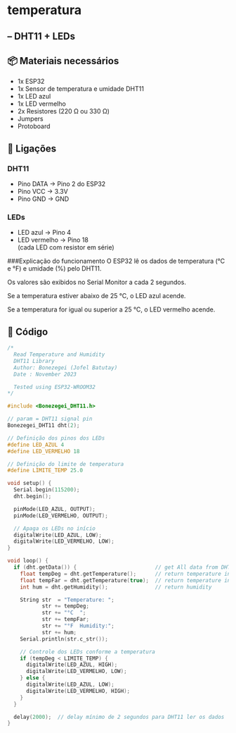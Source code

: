 # temperatura

## – DHT11 + LEDs

## 📦 Materiais necessários
- 1x ESP32
- 1x Sensor de temperatura e umidade DHT11
- 1x LED azul
- 1x LED vermelho
- 2x Resistores (220 Ω ou 330 Ω)
- Jumpers
- Protoboard

## 🔌 Ligações
### DHT11
- Pino DATA → Pino 2 do ESP32
- Pino VCC → 3.3V
- Pino GND → GND

### LEDs
- LED azul → Pino 4
- LED vermelho → Pino 18  
  (cada LED com resistor em série)

###Explicação do funcionamento
O ESP32 lê os dados de temperatura (°C e °F) e umidade (%) pelo DHT11.

Os valores são exibidos no Serial Monitor a cada 2 segundos.

Se a temperatura estiver abaixo de 25 °C, o LED azul acende.

Se a temperatura for igual ou superior a 25 °C, o LED vermelho acende.

## 📜 Código
```cpp
/*
  Read Temperature and Humidity
  DHT11 Library
  Author: Bonezegei (Jofel Batutay)
  Date : November 2023

  Tested using ESP32-WROOM32
*/

#include <Bonezegei_DHT11.h>

// param = DHT11 signal pin
Bonezegei_DHT11 dht(2);

// Definição dos pinos dos LEDs
#define LED_AZUL 4
#define LED_VERMELHO 18

// Definição do limite de temperatura
#define LIMITE_TEMP 25.0

void setup() {
  Serial.begin(115200);
  dht.begin();

  pinMode(LED_AZUL, OUTPUT);
  pinMode(LED_VERMELHO, OUTPUT);

  // Apaga os LEDs no início
  digitalWrite(LED_AZUL, LOW);
  digitalWrite(LED_VERMELHO, LOW);
}

void loop() {
  if (dht.getData()) {                         // get All data from DHT11
    float tempDeg = dht.getTemperature();      // return temperature in celsius
    float tempFar = dht.getTemperature(true);  // return temperature in fahrenheit
    int hum = dht.getHumidity();               // return humidity

    String str  = "Temperature: ";
           str += tempDeg;
           str += "°C  ";
           str += tempFar;
           str += "°F  Humidity:";
           str += hum;
    Serial.println(str.c_str());

    // Controle dos LEDs conforme a temperatura
    if (tempDeg < LIMITE_TEMP) {
      digitalWrite(LED_AZUL, HIGH);
      digitalWrite(LED_VERMELHO, LOW);
    } else {
      digitalWrite(LED_AZUL, LOW);
      digitalWrite(LED_VERMELHO, HIGH);
    }
  }

  delay(2000);  // delay mínimo de 2 segundos para DHT11 ler os dados
}


